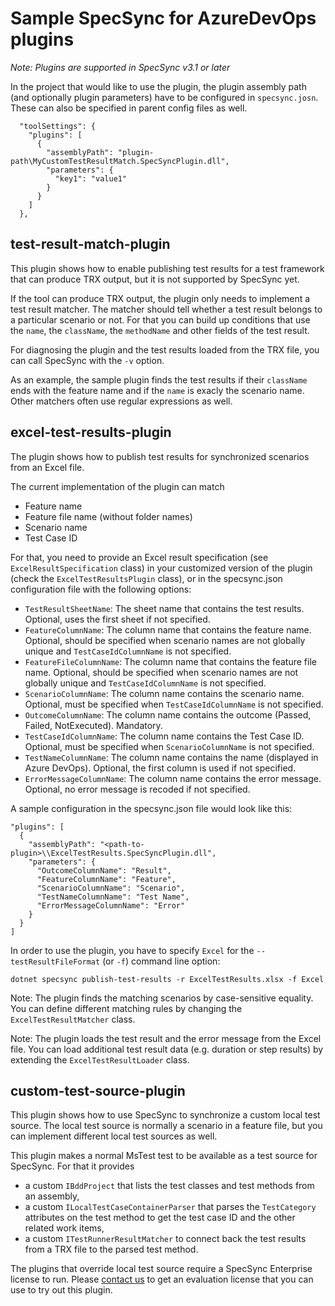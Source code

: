 # Sample SpecSync for AzureDevOps plugins

_Note: Plugins are supported in SpecSync v3.1 or later_

In the project that would like to use the plugin, the plugin assembly path (and optionally plugin parameters)
have to be configured in `specsync.josn`. These can also be specified in parent config files as well.

```
  "toolSettings": {
    "plugins": [
      {
        "assemblyPath": "plugin-path\MyCustomTestResultMatch.SpecSyncPlugin.dll",
        "parameters": {
          "key1": "value1"
        }
      }
    ] 
  },
```

## test-result-match-plugin

This plugin shows how to enable publishing test results for a test framework that can 
produce TRX output, but it is not supported by SpecSync yet.

If the tool can produce TRX output, the plugin only needs to implement a test result matcher.
The matcher should tell whether a test result belongs to a particular scenario or not. For that 
you can build up conditions that use the `name`, the `className`, the `methodName` and other fields 
of the test result.

For diagnosing the plugin and the test results loaded from the TRX file, you can call SpecSync with the
`-v` option.

As an example, the sample plugin finds the test results if their `className` ends with the feature name and 
if the `name` is exacly the scenario name. Other matchers often use regular expressions as well.

## excel-test-results-plugin

The plugin shows how to publish test results for synchronized scenarios from an Excel file.

The current implementation of the plugin can match

* Feature name
* Feature file name (without folder names)
* Scenario name
* Test Case ID

For that, you need to provide an Excel result specification (see `ExcelResultSpecification` class) in your customized version of the plugin (check the `ExcelTestResultsPlugin` class), 
or in the specsync.json configuration file with the following options:

* `TestResultSheetName`: The sheet name that contains the test results. Optional, uses the first sheet if not specified.
* `FeatureColumnName`: The column name that contains the feature name. Optional, should be specified when scenario names are not globally unique and `TestCaseIdColumnName` is not specified.
* `FeatureFileColumnName`: The column name that contains the feature file name. Optional, should be specified when scenario names are not globally unique and `TestCaseIdColumnName` is not specified.
* `ScenarioColumnName`: The column name contains the scenario name. Optional, must be specified when `TestCaseIdColumnName` is not specified.
* `OutcomeColumnName`: The column name contains the outcome (Passed, Failed, NotExecuted). Mandatory.
* `TestCaseIdColumnName`: The column name contains the Test Case ID. Optional, must be specified when `ScenarioColumnName` is not specified.
* `TestNameColumnName`: The column name contains the name (displayed in Azure DevOps). Optional, the first column is used if not specified.
* `ErrorMessageColumnName`: The column name contains the error message. Optional, no error message is recoded if not specified.

A sample configuration in the specsync.json file would look like this:

```
"plugins": [
  {
    "assemblyPath": "<path-to-plugin>\\ExcelTestResults.SpecSyncPlugin.dll",
    "parameters": {
      "OutcomeColumnName": "Result",
      "FeatureColumnName": "Feature",
      "ScenarioColumnName": "Scenario",
      "TestNameColumnName": "Test Name",
      "ErrorMessageColumnName": "Error"
    }
  }
]
```

In order to use the plugin, you have to specify `Excel` for the `--testResultFileFormat` (or `-f`) command line option:

```
dotnet specsync publish-test-results -r ExcelTestResults.xlsx -f Excel
```

Note: The plugin finds the matching scenarios by case-sensitive equality. You can define different matching rules by changing the `ExcelTestResultMatcher` class.

Note: The plugin loads the test result and the error message from the Excel file. You can load additional test result data (e.g. duration or step results) by extending the `ExcelTestResultLoader` class.

## custom-test-source-plugin

This plugin shows how to use SpecSync to synchronize a custom local test source. The local test source 
is normally a scenario in a feature file, but you can implement different local test sources as well.

This plugin makes a normal MsTest test to be available as a test source for SpecSync. For that it provides 

* a custom `IBddProject` that lists the test classes and test methods from an assembly,
* a custom `ILocalTestCaseContainerParser` that parses the `TestCategory` attributes on the test method to get the test case ID and the other related work items,
* a custom `ITestRunnerResultMatcher` to connect back the test results from a TRX file to the parsed test method.

The plugins that override local test source require a SpecSync Enterprise license to run. Please [contact us](https://specsolutions.gitbook.io/specsync/contact/specsync-support) to get an evaluation license that you can use to try out this plugin.
